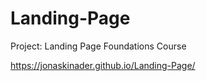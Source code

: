 # Landing-Page

Project: Landing Page
Foundations Course


https://jonaskinader.github.io/Landing-Page/
